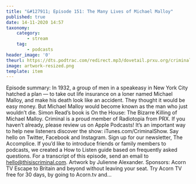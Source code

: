 ```yaml
---
title: "&#127911; Episode 151: The Many Lives of Michael Malloy"
published: true
date: 14-11-2020 14:57
taxonomy:
    category:
        - stream
    tag:
        - podcasts
header_image: '0'
theurl: https://dts.podtrac.com/redirect.mp3/dovetail.prxu.org/criminal/0a4c0744-2cea-41a1-bc5f-a94369db3fe3/Episode_151_The_Many_Lives_of_Michael_Malloy_Part_1.mp3
image: artwork-resized.png
template: item
--- 
```

Episode summary: In 1932, a group of men in a speakeasy in New York City hatched a plan — to take out life insurance on a loner named Michael Malloy, and make his death look like an accident. They thought it would be easy money. But Michael Malloy would become known as the man who just wouldn’t die. Simon Read’s book is On the House: The Bizarre Killing of Michael Malloy. Criminal is a proud member of Radiotopia from PRX. If you haven’t already, please review us on Apple Podcasts! It’s an important way to help new listeners discover the show: iTunes.com/CriminalShow. Say hello on Twitter, Facebook and Instagram. Sign up for our newsletter, The Accomplice. If you’d like to introduce friends or family members to podcasts, we created a How to Listen guide based on frequently asked questions. For a transcript of this episode, send an email to hello@thisiscriminal.com. Artwork by Julienne Alexander. Sponsors: Acorn TV Escape to Britain and beyond without leaving your seat. Try Acorn TV free for 30 days, by going to Acorn.tv and…
